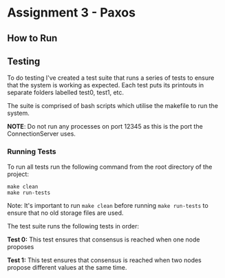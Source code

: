 # Assignment 3 - Paxos

## How to Run 

## Testing
To do testing I've created a test suite that runs a series of tests to ensure that the system is working as expected. Each test puts its printouts in separate folders labelled test0, test1, etc.

The suite is comprised of bash scripts which utilise the makefile to run the system. 

**NOTE**: Do not run any processes on port 12345 as this is the port the ConnectionServer uses.

### Running Tests
To run all tests run the following command from the root directory of the project:

```
make clean
make run-tests 
```

Note: It's important to run `make clean` before running `make run-tests` to ensure that no old storage files are used.

The test suite runs the following tests in order:

**Test 0:** This test ensures that consensus is reached when one node proposes 

**Test 1:** This test ensures that consensus is reached when two nodes propose different values at the same time.

